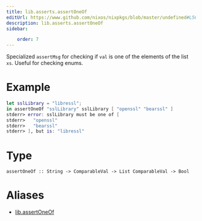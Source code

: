 ```yaml
---
title: lib.asserts.assertOneOf
editUrl: https://www.github.com/nixos/nixpkgs/blob/master/undefined#L56C5
description: lib.asserts.assertOneOf
sidebar:

    order: 7
---
```


Specialized `assertMsg` for checking if `val` is one of the elements
of the list `xs`. Useful for checking enums.

# Example

```nix
let sslLibrary = "libressl";
in assertOneOf "sslLibrary" sslLibrary [ "openssl" "bearssl" ]
stderr> error: sslLibrary must be one of [
stderr>   "openssl"
stderr>   "bearssl"
stderr> ], but is: "libressl"
```

# Type

```
assertOneOf :: String -> ComparableVal -> List ComparableVal -> Bool
```


# Aliases

- [lib.assertOneOf](/nix-doc-comments/reference/lib/lib-assertoneof)


